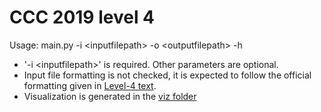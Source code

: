 # CCC 2019 level 4
Usage: main.py -i \<inputfilepath> -o \<outputfilepath> -h
- '-i \<inputfilepath>' is required. Other parameters are optional.
- Input file formatting is not checked, it is expected to follow the official formatting given in [Level-4 text](Level-4.pdf).
- Visualization is generated in the [viz folder](viz)
